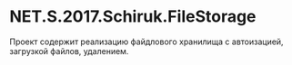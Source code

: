 # NET.S.2017.Schiruk.FileStorage

Проект содержит реализацию файдлового хранилища с автоизацией, загрузкой файлов, удалением.
